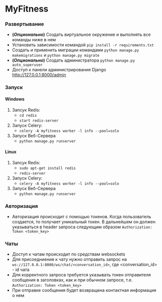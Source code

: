 # MyFitness

### Развертывание

- **(_Опционально_)** Создать виртуальное окружение и выполнять все команды ниже в нем
- Установить зависимости командой `pip install -r requirements.txt`
- Создать и применить миграции командами `python manage.py makemigrations` и `python manage.py migrate`
- **(_Опционально_)** Создать администратора `python manage.py auto_superuser`
- Доступ к панели администрирования Django http://127.0.0.1:8000/admin

### Запуск

#### Windows

   1) Запсук Redis:
      - `cd redis`
      - `start redis-server`
   2) Запуск Celery:
      - `celery -A myfitness worker -l info --pool=solo`
   3) Запуск Веб-Сервера
      - `python manage.py runserver`

#### Linux

   1) Запсук Redis:
      - `sudo apt-get install redis`
      - `redis-server`
   2) Запуск Celery:
      - `celery -A myfitness worker -l info --pool=solo`
   3) Запуск Веб-Сервера
      - `python manage.py runserver`


### Авторизация
- Авторизация происходит с помощью токенов. Когда пользователь создается, то получает уникальный токен. В дальнейшем он
должен указываться в header запроса следующим образом `Authorization: Token <token_key>`

### Чаты
- Доступ к чатам происходит по средствам websockets
- Для присоедниения к чату нужно отправить запрос на `ws://127.0.0.1:8000/ws/chat/<conversation_id>`, где <conversation_id> - id чата
- Для корректного запроса требуется указывать токен отправителя сообщения в заголовках, как и при обычном запросе, т.е. `Authorization: Token <token_key>`
- При отправке сообщения будет возвращена контактная информация о нем